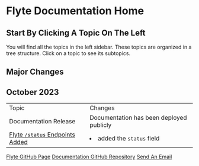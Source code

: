 # Flyte Documentation Home

<!--Writerside adds this topic when you create a new documentation project.
You can use it as a sandbox to play with Writerside features, and remove it from the TOC when you don't need it anymore.-->

## Start By Clicking A Topic On The Left
You will find all the topics in the left sidebar. These topics are organized in a tree structure. Click on a topic to see its subtopics.


## Major Changes
## October 2023

<table>
<tr>
<td>Topic</td>
<td>Changes</td>
</tr>
<tr>
<td>Documentation Release</td>
<td>Documentation has been deployed publicly</td>
</tr>
<tr>
<td><a href="Get-Flyte-Services-Status.md">Flyte <code>/status</code> Endpoints Added</a></td>
<td>
<list>
<li>added the <code>status</code> field</li>
</list>
</td>
</tr>
</table>


<seealso>
    <category ref="home">
        <a href="https://flyte.gg">Flyte GitHub Page</a>
        <a href="https://github.com/flytegg/flyte-docs">Documentation GitHub Repository</a>
        <a href="mailto:hello@flyte.gg">Send An Email</a>
    </category>
</seealso>